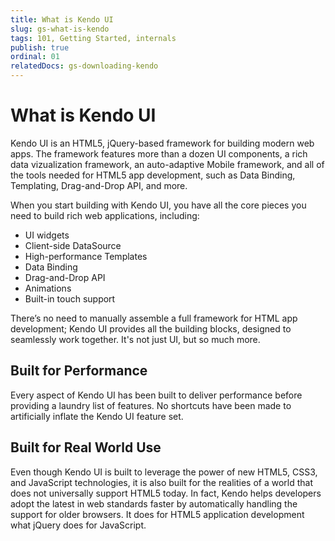 ```yaml
---
title: What is Kendo UI
slug: gs-what-is-kendo
tags: 101, Getting Started, internals
publish: true
ordinal: 01
relatedDocs: gs-downloading-kendo
---
```


# What is Kendo UI

Kendo UI is an HTML5, jQuery-based framework for building modern web apps. The framework features more than a dozen UI components, a rich data vizualization framework, an auto-adaptive Mobile framework, and all of the tools needed for HTML5 app development, such as Data Binding, Templating, Drag-and-Drop API, and more.

When you start building with Kendo UI, you have all the core pieces you need to build rich web applications, including:

* UI widgets
* Client-side DataSource
* High-performance Templates
* Data Binding
* Drag-and-Drop API
* Animations
* Built-in touch support

There’s no need to manually assemble a full framework for HTML app development; Kendo UI provides all the building blocks, designed to seamlessly work together. It's not just UI, but so much more.

## Built for Performance

Every aspect of Kendo UI has been built to deliver performance before providing a laundry list of features. No shortcuts have been made to artificially inflate the Kendo UI feature set. 

## Built for Real World Use

Even though Kendo UI is built to leverage the power of new HTML5, CSS3, and JavaScript technologies, it is also built for the realities of a world that does not universally support HTML5 today. In fact, Kendo helps developers adopt the latest in web standards faster by automatically handling the support for older browsers. It does for HTML5 application development what jQuery does for JavaScript.
